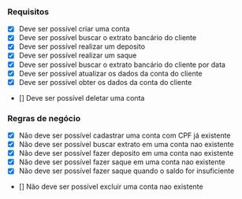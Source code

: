 ### Requisitos
 - [X] Deve ser possível criar uma conta
 - [X] Deve ser possível buscar o extrato bancário do cliente
 - [X] Deve ser possível realizar um deposito
 - [X] Deve ser possível realizar um saque
 - [X] Deve ser possível buscar o extrato bancário do cliente por data
 - [X] Deve ser possível atualizar os dados da conta do cliente
 - [X] Deve ser possível obter os dados da conta do cliente
 - [] Deve ser possível deletar uma conta

### Regras de negócio
 - [X] Não deve ser possível cadastrar uma conta com CPF já existente
 - [X] Não deve ser possível buscar extrato em uma conta nao existente
 - [X] Não deve ser possível fazer deposito em uma conta nao existente
 - [X] Não deve ser possível fazer saque em uma conta nao existente
 - [X] Não deve ser possível fazer saque quando o saldo for insuficiente
 - [] Não deve ser possível excluir uma conta nao existente
